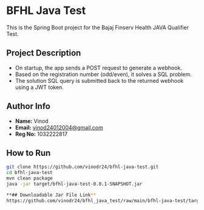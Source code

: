 # BFHL Java Test

This is the Spring Boot project for the Bajaj Finserv Health JAVA Qualifier Test.

## Project Description

- On startup, the app sends a POST request to generate a webhook.
- Based on the registration number (odd/even), it solves a SQL problem.
- The solution SQL query is submitted back to the returned webhook using a JWT token.

## Author Info

- **Name:** Vinod  
- **Email:** vinod24012004@gmail.com  
- **Reg No:** 1032222817

## How to Run

```bash
git clone https://github.com/vinodr24/bfhl-java-test.git
cd bfhl-java-test
mvn clean package
java -jar target/bfhl-java-test-0.0.1-SNAPSHOT.jar

**## Downloadable Jar File Link**
https://github.com/vinodr24/bfhl_java_test/raw/main/bfhl-java-test/target/bfhl-java-test-0.0.1-SNAPSHOT.jar
